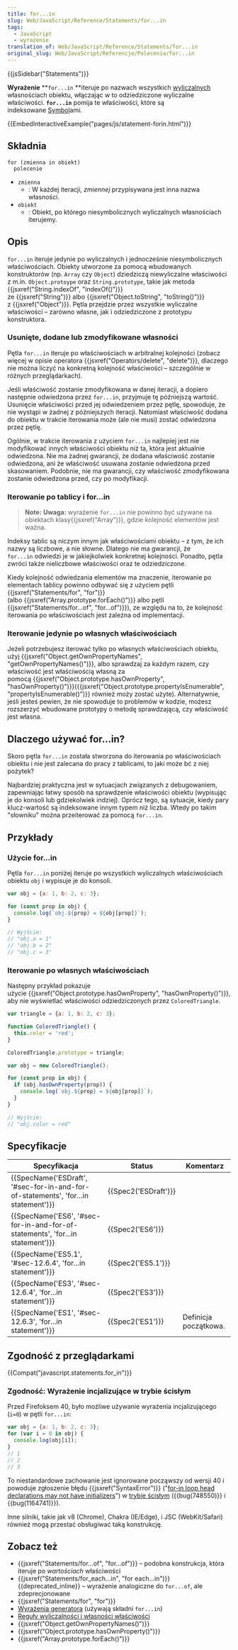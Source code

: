 ```yaml
---
title: for...in
slug: Web/JavaScript/Reference/Statements/for...in
tags:
  - JavaScript
  - wyrażenie
translation_of: Web/JavaScript/Reference/Statements/for...in
original_slug: Web/JavaScript/Referencje/Polecenia/for...in
---
```

{{jsSidebar("Statements")}}

**Wyrażenie** **`for...in` **iteruje po nazwach wszystkich [wyliczalnych](/pl/docs/Web/JavaScript/Enumerability_and_ownership_of_properties) własnościach obiektu, włączając w to odziedziczone wyliczalne właściwości. **`for...in`** pomija te właściwości, które są indeksowane [Symbol](/pl/docs/Web/JavaScript/Referencje/Obiekty/Symbol)ami.

{{EmbedInteractiveExample("pages/js/statement-forin.html")}}

## Składnia

    for (zmienna in obiekt)
      polecenie

- `zmienna`
  - : W każdej iteracji, _zmiennej_ przypisywana jest inna nazwa własności.
- `obiekt`
  - : Obiekt, po którego niesymbolicznych wyliczalnych własnościach iterujemy.

## Opis

`for...in` iteruje jedynie po wyliczalnych i jednocześnie niesymbolicznych właściwościach. Obiekty utworzone za pomocą wbudowanych konstruktorów (np. `Array` czy `Object`) dziedziczą niewyliczalne właściwości z m.in. `Object.protoype` oraz `String.prototype`, takie jak metoda {{jsxref("String.indexOf", "indexOf()")}} ze {{jsxref("String")}} albo {{jsxref("Object.toString", "toString()")}} z {{jsxref("Object")}}. Pętla przejdzie przez wszystkie wyliczalne właściwości – zarówno własne, jak i odziedziczone z prototypu konstruktora.

### Usunięte, dodane lub zmodyfikowane własności

Pętla `for...in` iteruje po właściwościach w arbitralnej kolejności (zobacz więcej w opisie operatora {{jsxref("Operators/delete", "delete")}}, dlaczego nie można liczyć na konkretną kolejność właściwości – szczególnie w różnych przeglądarkach).

Jeśli właściwość zostanie zmodyfikowana w danej iteracji, a dopiero następnie odwiedzona przez `for...in`, przyjmuje tę późniejszą wartość. Usunięcie właściwości przed jej odwiedzeniem przez pętlę, spowoduje, że nie wystąpi w żadnej z późniejszych iteracji. Natomiast właściwość dodana do obiektu w trakcie iterowania może (ale nie musi) zostać odwiedzona przez pętlę.

Ogólnie, w trakcie iterowania z użyciem `for...in` najlepiej jest nie modyfikować innych właściwości obiektu niż ta, która jest aktualnie odwiedzona. Nie ma żadnej gwarancji, że dodana właściwość zostanie odwiedzona, ani że właściwość usuwana zostanie odwiedzona przed skasowaniem. Podobnie, nie ma gwarancji, czy właściwość zmodyfikowana zostanie odwiedzona przed, czy po modyfikacji.

### Iterowanie po tablicy i for...in

> **Note:** **Uwaga:** wyrażenie `for...in` nie powinno być używane na obiektach klasy{{jsxref("Array")}}, gdzie kolejność elementów jest ważna.

Indeksy tablic są niczym innym jak właściwościami obiektu – z tym, że ich nazwy są liczbowe, a nie słowne. Dlatego nie ma gwarancji, że `for...in` odwiedzi je w jakiejkolwiek konkretnej kolejności. Ponadto, pętla zwróci także nieliczbowe właściwości oraz te odziedziczone.

Kiedy kolejność odwiedzania elementów ma znaczenie, iterowanie po elementach tablicy powinno odbywać się z użyciem pętli {{jsxref("Statements/for", "for")}} (albo {{jsxref("Array.prototype.forEach()")}} albo pętli {{jsxref("Statements/for...of", "for...of")}}), ze względu na to, że kolejność iterowania po właściwościach jest zależna od implementacji.

### Iterowanie jedynie po własnych właściwościach

Jeżeli potrzebujesz iterować tylko po własnych właściwościach obiektu, użyj {{jsxref("Object.getOwnPropertyNames", "getOwnPropertyNames()")}}, albo sprawdzaj za każdym razem, czy właściwość jest właściwością własną za pomocą {{jsxref("Object.prototype.hasOwnProperty", "hasOwnProperty()")}}({{jsxref("Object.prototype.propertyIsEnumerable", "propertyIsEnumerable()")}} również moży zostać użyte). Alternatywnie, jeśli jesteś pewien, że nie spowoduje to problemów w kodzie, możesz rozszerzyć wbudowane prototypy o metodę sprawdzającą, czy właściwość jest własna.

## Dlaczego używać for...in?

Skoro pętla `for...in` została stworzona do iterowania po właściwościach obiektu i nie jest zalecana do pracy z tablicami, to jaki może bć z niej pożytek?

Najbardziej praktyczna jest w sytuacjach związanych z debugowaniem, zapewniając łatwy sposób na sprawdzenie właściwości obiektu (wypisując je do konsoli lub gdziekolwiek indziej). Oprócz tego, są sytuacje, kiedy pary klucz-wartość są indeksowane innym typem niż liczba. Wtedy po takim "słowniku" można przeiterować za pomocą `for...in`.

## Przykłady

### Użycie for...in

Pętla `for...in` poniżej iteruje po wszystkich wyliczalnych właściwościach obiektu `obj` i wypisuje je do konsoli.

```js
var obj = {a: 1, b: 2, c: 3};

for (const prop in obj) {
  console.log(`obj.${prop} = ${obj[prop]}`);
}

// Wyjście:
// "obj.a = 1"
// "obj.b = 2"
// "obj.c = 3"
```

### Iterowanie po własnych właściwościach

Następny przykład pokazuje użycie {{jsxref("Object.prototype.hasOwnProperty", "hasOwnProperty()")}}, aby nie wyświetlać właściwości odziedziczonych przez `ColoredTriangle`.

```js
var triangle = {a: 1, b: 2, c: 3};

function ColoredTriangle() {
  this.color = 'red';
}

ColoredTriangle.prototype = triangle;

var obj = new ColoredTriangle();

for (const prop in obj) {
  if (obj.hasOwnProperty(prop)) {
    console.log(`obj.${prop} = ${obj[prop]}`);
  }
}

// Wyjście:
// "obj.color = red"
```

## Specyfikacje

| Specyfikacja                                                                                                 | Status                       | Komentarz             |
| ------------------------------------------------------------------------------------------------------------ | ---------------------------- | --------------------- |
| {{SpecName('ESDraft', '#sec-for-in-and-for-of-statements', 'for...in statement')}} | {{Spec2('ESDraft')}} |                       |
| {{SpecName('ES6', '#sec-for-in-and-for-of-statements', 'for...in statement')}}     | {{Spec2('ES6')}}         |                       |
| {{SpecName('ES5.1', '#sec-12.6.4', 'for...in statement')}}                                 | {{Spec2('ES5.1')}}     |                       |
| {{SpecName('ES3', '#sec-12.6.4', 'for...in statement')}}                                 | {{Spec2('ES3')}}         |                       |
| {{SpecName('ES1', '#sec-12.6.3', 'for...in statement')}}                                 | {{Spec2('ES1')}}         | Definicja początkowa. |

## Zgodność z przeglądarkami

{{Compat("javascript.statements.for_in")}}

### Zgodność: Wyrażenie incjalizujące w trybie ścisłym

Przed Firefoksem 40, było możliwe używanie wyrażenia incjalizującego (`i=0`) w pętli `for...in`:

```js example-bad
var obj = {a: 1, b: 2, c: 3};
for (var i = 0 in obj) {
  console.log(obj[i]);
}
// 1
// 2
// 3
```

To niestandardowe zachowanie jest ignorowane począwszy od wersji 40 i powoduje zgłoszenie błędu {{jsxref("SyntaxError")}} ("[for-in loop head declarations may not have initializers](/pl/docs/Web/JavaScript/Reference/Errors/Invalid_for-in_initializer)") w [trybie ścisłym](/pl/docs/Web/JavaScript/Reference/Strict_mode) ({{bug(748550)}} i {{bug(1164741)}}).

Inne silniki, takie jak v8 (Chrome), Chakra (IE/Edge), i JSC (WebKit/Safari) również mogą przestać obsługiwać taką konstrukcję.

## Zobacz też

- {{jsxref("Statements/for...of", "for...of")}} – podobna konstrukcja, która iteruje po _wartościach_ właściwości
- {{jsxref("Statements/for_each...in", "for each...in")}} {{deprecated_inline}} – wyrażenie analogiczne do `for...of`, ale zdeprecjonowane
- {{jsxref("Statements/for", "for")}}
- [Wyrażenia generatora](/pl/docs/Web/JavaScript/Guide/Iterators_and_Generators) (używają składni `for...in`)
- [Reguły wyliczalności i własności właściwości](/pl/docs/Web/JavaScript/Enumerability_and_ownership_of_properties)
- {{jsxref("Object.getOwnPropertyNames()")}}
- {{jsxref("Object.prototype.hasOwnProperty()")}}
- {{jsxref("Array.prototype.forEach()")}}

